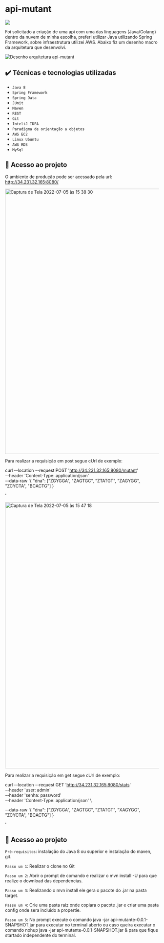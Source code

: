 # api-mutant
<img src="http://img.shields.io/static/v1?label=Cobertura&message=EM%2082%&color=GREEN&style=for-the-badge"/>

Foi solicitado a criação de uma api com uma das linguagens (Java/Golang) dentro da nuvem de minha escolha, preferi utilizar Java utilizando Spring Framework, sobre infraestrutura utilizei AWS.
Abaixo fiz um desenho macro da arquitetura que desenvolvi.

![Desenho arquitetura api-mutant](https://user-images.githubusercontent.com/46197486/177390877-e69291cd-cd3a-40aa-9307-f42a48f19763.jpg)

## ✔️ Técnicas e tecnologias utilizadas

- ``Java 8``
- ``Spring Framework``
- ``Spring Data``
- ``JUnit``
- ``Maven``
- ``REST``
- ``Git``
- ``InteliJ IDEA``
- ``Paradigma de orientação a objetos``
- ``AWS EC2``
- ``Linux Ubuntu``
- ``AWS RDS``
- ``MySql``

## 📁 Acesso ao projeto
O ambiente de produção pode ser acessado pela url: http://34.231.32.165:8080/

<img width="867" alt="Captura de Tela 2022-07-05 às 15 38 30" src="https://user-images.githubusercontent.com/46197486/177393873-d88b245c-c656-4de0-909f-b1c680b6868b.png">

Para realizar a requisição em post segue cUrl de exemplo:

curl --location --request POST 'http://34.231.32.165:8080/mutant' \
--header 'Content-Type: application/json' \
--data-raw '{ "dna": ["ZGYGGA", "ZAGTGC", "ZTATGT", "ZAGYGG", "ZCYCTA", "BCACTG"] }

'

<img width="870" alt="Captura de Tela 2022-07-05 às 15 47 18" src="https://user-images.githubusercontent.com/46197486/177395522-b6110b89-8109-4d85-8321-49fa201c0bf4.png">

Para realizar a requisição em get segue cUrl de exemplo:

curl --location --request GET 'http://34.231.32.165:8080/stats' \
--header 'user: admin' \
--header 'senha: password' \
--header 'Content-Type: application/json' \

--data-raw '{ "dna": ["ZGYGGA", "ZAGTGC", "ZTATGT", "XAGYGG", "ZCYCTA", "BCACTG"] }

'

## :hammer: Acesso ao projeto

`Pré-requisitos`: instalação do Java 8 ou superior e instalação do maven, git.

`Passo um 1`: Realizar o clone no Git 

`Passo um 2`: Abrir o prompt de comando e realizar o mvn install -U para que realize o download das dependencias.

`Passo um 3`: Realizando o mvn install ele gera o pacote do .jar na pasta target.

`Passo um 4`: Crie uma pasta raiz onde copiara o pacote .jar e criar uma pasta config onde sera incluido a propertie.

`Passo um 5`: No prompt execute o comando java -jar api-mutante-0.0.1-SNAPSHOT.jar para executar no terminal aberto ou caso queira executar o comando
 nohup java -jar api-mutante-0.0.1-SNAPSHOT.jar & para que fique startado independente do terminal.

